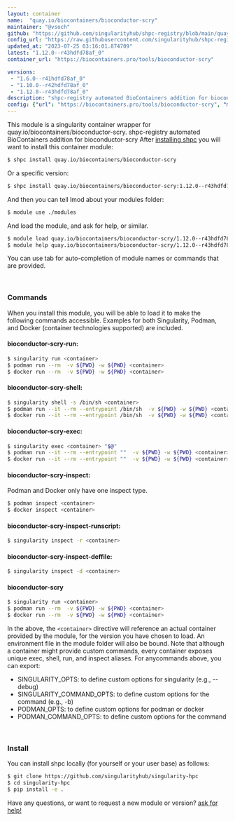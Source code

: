 ```yaml
---
layout: container
name:  "quay.io/biocontainers/bioconductor-scry"
maintainer: "@vsoch"
github: "https://github.com/singularityhub/shpc-registry/blob/main/quay.io/biocontainers/bioconductor-scry/container.yaml"
config_url: "https://raw.githubusercontent.com/singularityhub/shpc-registry/main/quay.io/biocontainers/bioconductor-scry/container.yaml"
updated_at: "2023-07-25 03:16:01.874709"
latest: "1.12.0--r43hdfd78af_0"
container_url: "https://biocontainers.pro/tools/bioconductor-scry"

versions:
 - "1.6.0--r41hdfd78af_0"
 - "1.10.0--r42hdfd78af_0"
 - "1.12.0--r43hdfd78af_0"
description: "shpc-registry automated BioContainers addition for bioconductor-scry"
config: {"url": "https://biocontainers.pro/tools/bioconductor-scry", "maintainer": "@vsoch", "description": "shpc-registry automated BioContainers addition for bioconductor-scry", "latest": {"1.12.0--r43hdfd78af_0": "sha256:bbea409a0d7a2d2292baeeb554a9df94d930084f600e169ed5dfa5a085e206b4"}, "tags": {"1.6.0--r41hdfd78af_0": "sha256:b5d08ac130b03338bfea30b929b648e73fb1b2fa28e663b83b3a485b52c9a830", "1.10.0--r42hdfd78af_0": "sha256:df05cfd1e0fa0576522c65d49294321108e726d256a70aed545491839c59e5ba", "1.12.0--r43hdfd78af_0": "sha256:bbea409a0d7a2d2292baeeb554a9df94d930084f600e169ed5dfa5a085e206b4"}, "docker": "quay.io/biocontainers/bioconductor-scry"}
---
```


This module is a singularity container wrapper for quay.io/biocontainers/bioconductor-scry.
shpc-registry automated BioContainers addition for bioconductor-scry
After [installing shpc](#install) you will want to install this container module:


```bash
$ shpc install quay.io/biocontainers/bioconductor-scry
```

Or a specific version:

```bash
$ shpc install quay.io/biocontainers/bioconductor-scry:1.12.0--r43hdfd78af_0
```

And then you can tell lmod about your modules folder:

```bash
$ module use ./modules
```

And load the module, and ask for help, or similar.

```bash
$ module load quay.io/biocontainers/bioconductor-scry/1.12.0--r43hdfd78af_0
$ module help quay.io/biocontainers/bioconductor-scry/1.12.0--r43hdfd78af_0
```

You can use tab for auto-completion of module names or commands that are provided.

<br>

### Commands

When you install this module, you will be able to load it to make the following commands accessible.
Examples for both Singularity, Podman, and Docker (container technologies supported) are included.

#### bioconductor-scry-run:

```bash
$ singularity run <container>
$ podman run --rm  -v ${PWD} -w ${PWD} <container>
$ docker run --rm  -v ${PWD} -w ${PWD} <container>
```

#### bioconductor-scry-shell:

```bash
$ singularity shell -s /bin/sh <container>
$ podman run --it --rm --entrypoint /bin/sh  -v ${PWD} -w ${PWD} <container>
$ docker run --it --rm --entrypoint /bin/sh  -v ${PWD} -w ${PWD} <container>
```

#### bioconductor-scry-exec:

```bash
$ singularity exec <container> "$@"
$ podman run --it --rm --entrypoint ""  -v ${PWD} -w ${PWD} <container> "$@"
$ docker run --it --rm --entrypoint ""  -v ${PWD} -w ${PWD} <container> "$@"
```

#### bioconductor-scry-inspect:

Podman and Docker only have one inspect type.

```bash
$ podman inspect <container>
$ docker inspect <container>
```

#### bioconductor-scry-inspect-runscript:

```bash
$ singularity inspect -r <container>
```

#### bioconductor-scry-inspect-deffile:

```bash
$ singularity inspect -d <container>
```



#### bioconductor-scry

```bash
$ singularity run <container>
$ podman run --rm  -v ${PWD} -w ${PWD} <container>
$ docker run --rm  -v ${PWD} -w ${PWD} <container>
```


In the above, the `<container>` directive will reference an actual container provided
by the module, for the version you have chosen to load. An environment file in the
module folder will also be bound. Note that although a container
might provide custom commands, every container exposes unique exec, shell, run, and
inspect aliases. For anycommands above, you can export:

 - SINGULARITY_OPTS: to define custom options for singularity (e.g., --debug)
 - SINGULARITY_COMMAND_OPTS: to define custom options for the command (e.g., -b)
 - PODMAN_OPTS: to define custom options for podman or docker
 - PODMAN_COMMAND_OPTS: to define custom options for the command

<br>

### Install

You can install shpc locally (for yourself or your user base) as follows:

```bash
$ git clone https://github.com/singularityhub/singularity-hpc
$ cd singularity-hpc
$ pip install -e .
```

Have any questions, or want to request a new module or version? [ask for help!](https://github.com/singularityhub/singularity-hpc/issues)
